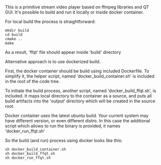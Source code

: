 This is a primitive stream video player based on ffmpeg libraries and QT GUI. 
It's possible to build and run it locally or inside docker container. 

For local build the process is straightforward:

    mkdir build
    cd build
    cmake ..
    make

As a result, 'ffqt' file should appear inside 'build' directory


Alternative approach is to use dockerized build. 

First, the docker container should be build using included Dockerfile. To simplify it, the helper script, named 'docker_build_container.sh' is included in the root of the code tree.

To initiate the build process, another script, named 'docker_build_ffqt.sh', is included. It maps local directory to the container as a source, and puts all build artifacts into the 'output' directory which will be created in the source root.

Docker container uses the latest ubuntu build. Your current system may have different version, or even different distro. In this case the additional script which allows to run the binary is provided, it names 'docker_run_ffqt.sh'

So the build (and run) process using docker looks like this:
    
    sh docker_build_container.sh
    sh docker_build_ffqt.sh
    sh docker_run_ffqt.sh


